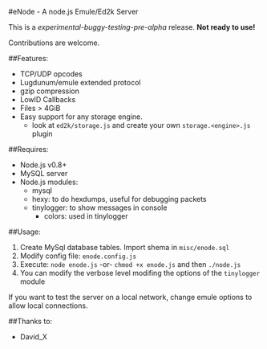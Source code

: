 #eNode - A node.js Emule/Ed2k Server

This is a *experimental-buggy-testing-pre-alpha* release. **Not ready to use!**

Contributions are welcome.

##Features:

* TCP/UDP opcodes
* Lugdunum/emule extended protocol
* gzip compression
* LowID Callbacks
* Files > 4GiB
* Easy support for any storage engine.
  * look at `ed2k/storage.js` and create your own `storage.<engine>.js` plugin

##Requires:

* Node.js v0.8+
* MySQL server
* Node.js modules:
  * mysql
  * hexy: to do hexdumps, useful for debugging packets
  * tinylogger: to show messages in console
    * colors: used in tinylogger

##Usage:

1. Create MySql database tables. Import shema in `misc/enode.sql`
2. Modify config file: `enode.config.js`
3. Execute: `node enode.js` -or- `chmod +x enode.js` and then `./node.js`
4. You can modify the verbose level modifing the options of the `tinylogger` module
 
If you want to test the server on a local network, change emule options to allow local connections.

##Thanks to:

* David_X
